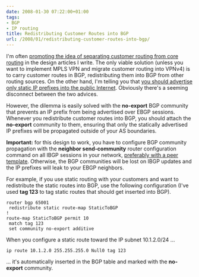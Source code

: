 ```yaml
---
date: 2008-01-30 07:22:00+01:00
tags:
- BGP
- IP routing
title: Redistributing Customer Routes into BGP
url: /2008/01/redistributing-customer-routes-into-bgp/
---
```

I\'m often [promoting the idea of separating customer routing from core routing](http://searchtelecom.techtarget.com/tip/0,289483,sid103_gci1289458,00.html) in the design articles I write. The only viable solution (unless you want to implement MPLS VPN and migrate customer routing into VPNv4) is to carry customer routes in BGP, redistributing them into BGP from other routing sources. On the other hand, I'm telling you that [you should advertise only static IP prefixes into the public Internet](/2008/01/bgp-essentials-advertising-public-ip/). Obviously there's a seeming disconnect between the two advices.

However, the dilemma is easily solved with the **no-export** BGP community that prevents an IP prefix from being advertised over EBGP sessions. Whenever you redistribute customer routes into BGP, you should attach the **no-export** community to them, ensuring that only the statically advertised IP prefixes will be propagated outside of your AS boundaries.
<!--more-->
**Important:** for this design to work, you have to configure BGP community propagation with the **neighbor send-community** router configuration command on all IBGP sessions in your network, [preferably with a peer template](/2008/01/bgp-essentials-peer-session-templates/). Otherwise, the BGP communities will be lost on IBGP updates and the IP prefixes will leak to your EBGP neighbors.

For example, if you use static routing with your customers and want to redistribute the static routes into BGP, use the following configuration (I've used **tag 123** to tag static routes that should get inserted into BGP).

``` {.code}
router bgp 65001
 redistribute static route-map StaticToBGP
!
route-map StaticToBGP permit 10
 match tag 123
 set community no-export additive
```

When you configure a static route toward the IP subnet 10.1.2.0/24 ...

``` {.code}
ip route 10.1.2.0 255.255.255.0 Null0 tag 123
```

... it's automatically inserted in the BGP table and marked with the **no-export** community.
